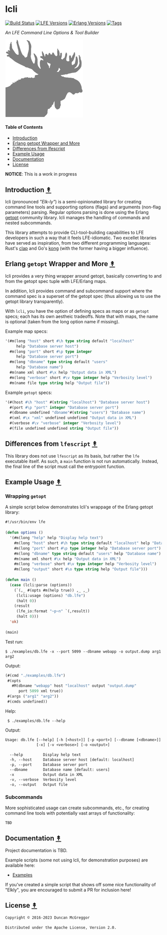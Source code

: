 # lcli

[![Build Status][gh-actions-badge]][gh-actions]
[![LFE Versions][lfe badge]][lfe]
[![Erlang Versions][erlang badge]][versions]
[![Tags][github tags badge]][github tags]

*An LFE Command Line Options & Tool Builder*

[![Project logo][logo]][logo-large]

#### Table of Contents

* [Introduction](#introduction-)
* [Erlang getopt Wrapper and More](#erlang-getopt-wrapper-and-more-)
* [Differences from lfescript](#differences-from-lfescript-)
* [Example Usage](#example-usage-)
* [Documentation](#documentation-)
* [License](#license-)


**NOTICE**: This is a work in progress


## Introduction [&#x219F;](#table-of-contents)

lcli (pronounced *"Elk-ly"*) is a semi-opinionated library for creating command line tools and supporting options (flags) and arguments (non-flag parameters) parsing. Regular options parsing is done using the Erlang [getopt](https://github.com/oubiwann/getopt-erl) community library. lcli manages the handling of commands and nested subcommands.

This library attempts to provide CLI-tool-building capabilities to LFE developers in such a way that it feels LFE-idiomatic. Two excellet libraries have served as inspiration, from two different programming languages: Rust's [clap](https://docs.rs/clap/latest/clap/) and Go's [kong](https://github.com/alecthomas/kong) (with the former having a bigger influence).

## Erlang `getopt` Wrapper and More [&#x219F;](#table-of-contents)

lcli provides a very thing wrapper around getopt, basically converting to and from the getopt spec tuple with LFE/Erlang maps.

In addition, lcli provides command and subcommand support where the command spec is a superset of the getopt spec (thus allowing us to use the getopt library transparently).

With `lcli`, you have the option of defining specs as maps or as `getopt` specs; each has its own aestheic tradeoffs. Note that with maps, the name is optional (taken from the long option name if missing).

Example map specs:

``` cl
'(#m(long "host" short #\h type string default "localhost"
     help "Database server host")
  #m(long "port" short #\p type integer
     help "Database server port")
  #m(long "dbname" type string default "users"
     help "Database name")
  #m(name xml short #\x help "Output data in XML")
  #m(long "verbose" short #\v type integer help "Verbosity level")
  #m(name file type string help "Output file"))
```

Example `getopt` specs:

``` cl
'(#(host #\h "host" #(string "localhost") "Database server host")
  #(port #\p "port" integer "Database server port")
  #(dbname undefined "dbname"#(string "users") "Database name")
  #(xml #\x "xml" undefined undefined "Output data in XML")
  #(verbose #\v "verbose" integer "Verbosity level")
  #(file undefined undefined string "Output file"))
```

## Differences from `lfescript` [&#x219F;](#table-of-contents)

This library does not use `lfescript` as its basis, but rather the `lfe` executable itself. As such, a `main` function is not run automatically. Instead, the final line of the script must call the entrypoint function.

## Example Usage [&#x219F;](#table-of-contents)

### Wrapping `getopt`

A simple script below demonstrates lcli's wrappage of the Erlang getopt library:

```cl
#!/usr/bin/env lfe

(defun options ()
  '(#m(long "help" help "Display help text")
    #m(long "host" short #\h type string default "localhost" help "Database server host")
    #m(long "port" short #\p type integer help "Database server port")
    #m(long "dbname" type string default "users" help "Database name")
    #m(name xml short #\x help "Output data in XML")
    #m(long "verbose" short #\v type integer help "Verbosity level")
    #m(long "output" short #\o type string help "Output file")))

(defun main ()
  (case (lcli:parse (options))
    (`(,_ #(opts #m(help true)) ,_ ,_)
     (lcli:usage (options) "db.lfe")
     (halt 0))
    (result
     (lfe_io:format "~p~n" `(,result))
     (halt 0)))
  'ok)

(main)
```

Test run:

```shell
$ ./examples/db.lfe -x --port 5099 --dbname webapp -o output.dump arg1 arg2
```

Output:

``` cl
(#(cmd "./examples/db.lfe")
 #(opts
   #M(dbname "webapp" host "localhost" output "output.dump"
      port 5099 xml true))
 #(args ("arg1" "arg2"))
 #(cmds undefined))
```

Help:

```shell
 $ ./examples/db.lfe --help
```

Output:

```text
Usage: db.lfe [--help] [-h [<host>]] [-p <port>] [--dbname [<dbname>]]
              [-x] [-v <verbose>] [-o <output>]

  --help         Display help text
  -h, --host     Database server host [default: localhost]
  -p, --port     Database server port
  --dbname       Database name [default: users]
  -x             Output data in XML
  -v, --verbose  Verbosity level
  -o, --output   Output file
```

### Subcommands

More sophisticated usage can create subcommands, etc., for creating command line tools with potentially vast arrays of functionality:

```cl
TBD
```

## Documentation [&#x219F;](#table-of-contents)

Project documentation is TBD.

Example scripts (some not using lcli, for demonstration purposes) are available here:

* [Examples](examples)

If you've created a simple script that shows off some nice functionality of "Elkly", you are encouraged to submit a PR for inclusion here!


## License [&#x219F;](#table-of-contents)

```
Copyright © 2016-2023 Duncan McGreggor

Distributed under the Apache License, Version 2.0.
```

[//]: ---Named-Links---

[logo]: priv/images/elkly-250x.png
[logo-large]: priv/images/elkly-1200x.png
[gh-actions-badge]: https://github.com/lfeutre/lcli/workflows/ci%2Fcd/badge.svg
[gh-actions]: https://github.com/lfeutre/lcli/actions
[github]: https://github.com/lfeutre/lcli
[gitlab]: https://gitlab.com/lfeutre/lcli
[lfe]: https://github.com/lfe/lfe
[lfe badge]: https://img.shields.io/badge/lfe-2.1-blue.svg
[erlang badge]: https://img.shields.io/badge/erlang-21%20to%2026-blue.svg
[versions]: https://github.com/lfeutre/lcli/blob/master/.github/workflows/cicd.yml
[github tags]: https://github.com/lfeutre/lcli/tags
[github tags badge]: https://img.shields.io/github/tag/lfeutre/lcli.svg
[github downloads]: https://img.shields.io/github/downloads/lfeutre/lcli/total.svg
[hex badge]: https://img.shields.io/hexpm/v/lcli.svg?maxAge=2592000
[hex package]: https://hex.pm/packages/lcli
[hex downloads]: https://img.shields.io/hexpm/dt/lcli.svg
